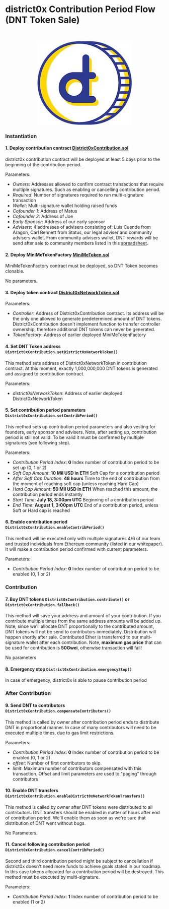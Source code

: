 # district0x Contribution Period Flow (DNT Token Sale)

<br>
<p align="center">
<img src="resources/public/images/dnt-logo-300.png"/>
</p>

### Instantiation

#### 1. Deploy contribution contract [District0xContribution.sol](/resources/public/contracts/src/District0xContribution.sol)
district0x contribution contract will be deployed at least 5 days prior to the beginning of the contribution period.

Parameters:
- _Owners_: Addresses allowed to confirm contract transactions that require multiple signatures. Such as enabling or cancelling contribution period.
- _Required_: Number of signatures required to run multi-signature transaction
- _Wallet_: Multi-signature wallet holding raised funds
- _Cofounder 1_: Address of Matus
- _Cofounder 2_: Address of Joe
- _Early Sponsor_: Address of our early sponsor
- _Advisers_: 4 addresses of advisers consisting of: Luis Cuende from Aragon, Carl Bennett from Status, our legal adviser and community advisers wallet.
From community advisers wallet, DNT rewards will be send after sale to community members listed in this [spreadsheet](https://docs.google.com/spreadsheets/d/11Kw5JK2YTFQzoC5yHH7EcGJAF3Ve9ypz3M6J12h0PmU/edit#gid=0).

#### 2. Deploy MiniMeTokenFactory [MiniMeToken.sol](/resources/public/contracts/src/MiniMeToken.sol)
MiniMeTokenFactory contract must be deployed, so DNT Token becomes clonable.

No parameters.
 
#### 3. Deploy token contract [District0xNetworkToken.sol](/resources/public/contracts/src/District0xNetworkToken.sol)


Parameters:
- _Controller_: Address of District0xContribution contract. Its address will be the only one allowed to generate predetermined
 amount of DNT tokens. District0xContribution doesn't implement function to transfer controller ownership, therefore additional
 DNT tokens can never be generated.
- _TokenFactory_: Address of earlier deployed MiniMeTokenFactory

#### 4. Set DNT Token address `District0xContribution.setDistrict0xNetworkToken()`
This method sets address of District0xNetworkToken in contribution contract. At this moment, exactly 1,000,000,000 DNT
tokens is generated and assigned to contribution contract. 

Parameters:
- _district0xNetworkToken_: Address of earlier deployed District0xNetworkToken 


#### 5. Set contribution period parameters `District0xContribution.setContribPeriod()`
This method sets up contribution period parameters and also vesting for founders, early sponsor and advisers. Note, after
setting up, contribution period is still not valid. To be valid it must be confirmed by multiple signatures (see following step).
  
Parameters:
- _Contribution Period Index_: **0** Index number of contribution period to be set up (0, 1 or 2)
- _Soft Cap Amount_: **10 Mil USD in ETH** Soft Cap for a contribution period
- _After Soft Cap Duration_: **48 hours** Time to the end of contribution from the moment of reaching soft cap (unless reaching Hard Cap)
- _Hard Cap Amount_: **50 Mil USD in ETH** When reached this amount, the contribution period ends instantly
- _Start Time_: **July 18, 3:00pm UTC** Beginning of a contribution period
- _End Time_: **August 1, 3:00pm UTC** End of a contribution period, unless Soft or Hard cap is reached

#### 6. Enable contribution period `District0xContribution.enableContribPeriod()`
This method will be executed only with multiple signatures 4/6 of our team and trusted individuals from Ethereum community (listed in our whitepaper).
It will make a contribution period confirmed with current parameters. 

Parameters:
- _Contribution Period Index_: **0** Index number of contribution period to be enabled (0, 1 or 2)

### Contribution

#### 7. Buy DNT tokens `District0xContribution.contribute()` or `District0xContribution.fallback()` 
This method will save your address and amount of your contribution. If you contribute multiple times from the
same address amounts will be added up. Note, since we'll allocate DNT proportionally to the contributed amount, DNT
tokens will not be send to contributors immediately. Distribution will happen shortly after sale. Contributed
Ether is transferred to our multi-signature wallet after each contribution. Note, **maximum gas price** that can be
used for contribution is **50Gwei**, otherwise transaction will fail!

No parameters

#### 8. Emergency stop `District0xContribution.emergencyStop()`
In case of emergency, district0x is able to pause contribution period

### After Contribution

#### 9. Send DNT to contributors `District0xContribution.compensateContributors()`
This method is called by owner after contribution period ends to distribute DNT in proportional manner. 
In case of many contributors will need to be executed multiple times, due to gas limit restrictions.

Parameters:
- _Contribution Period Index_: **0** Index number of contribution period to be enabled (0, 1 or 2)
- _offset_: Number of first contributors to skip.
- _limit_: Maximum number of contributors compensated with this transaction. Offset and limit parameters are 
used to "paging" through contributors

#### 10. Enable DNT transfers `District0xContribution.enableDistrict0xNetworkTokenTransfers()`
This method is called by owner after DNT tokens were distributed to all contributors. DNT transfers should be
enabled in matter of hours after end of contribution period. We'll enable them as soon as we're sure that
distribution of DNT went without bugs.

No Parameters.

#### 11. Cancel following contribution period `District0xContribution.cancelContribPeriod()`
Second and third contribution period might be subject to cancellation if district0x doesn't need more funds to
achieve goals stated in our roadmap. In this case tokens allocated for a contribution period will be destroyed.
This method must be executed by multi-signature.

Parameters:
- _Contribution Period Index_: **1** Index number of contribution period to be enabled (1 or 2)








